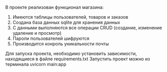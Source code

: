 В проекте реализован функционал магазина:

1) Имеются таблицы пользователей, товаров и заказов
2) Создана база данных sqlite для хранения данных
3) С данными выполняются все операции CRUD (создание, изменение удаление и просмотр)
4) Пароли пользователей шифруются
5) Производится конроль уникальности почты

Для запуска проекта, необходимо установить зависимости, находящиеся в файле requirements.txt
Запустить проект можно из терминала uvicorn main:app 